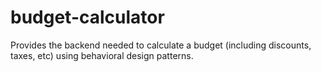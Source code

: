 # budget-calculator
Provides the backend needed to calculate a budget (including discounts, taxes, etc) using behavioral design patterns.

